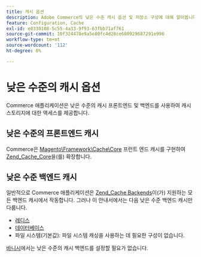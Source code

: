 ```yaml
---
title: 캐시 옵션
description: Adobe Commerce의 낮은 수준 캐시 옵션 및 저장소 구성에 대해 알아봅니다. Redis 및 데이터베이스에 대한 프런트 엔드, 백엔드 및 스토리지 설정을 살펴봅니다.
feature: Configuration, Cache
exl-id: e0330108-5c55-4a33-9f93-63fbb71af761
source-git-commit: 10f324478e9a5e80fc4d28ce680929687291e990
workflow-type: tm+mt
source-wordcount: '112'
ht-degree: 0%

---
```


# 낮은 수준의 캐시 옵션

Commerce 애플리케이션은 낮은 수준의 캐시 프론트엔드 및 백엔드를 사용하여 캐시 스토리지에 대한 액세스를 제공합니다.

## 낮은 수준의 프론트엔드 캐시

Commerce은 [Magento\Framework\Cache\Core](https://framework.zend.com/manual/1.12/en/zend.cache.frontends.html) 프런트 엔드 캐시를 구현하여 [Zend_Cache_Core](https://github.com/magento/magento2/blob/2.4/lib/internal/Magento/Framework/Cache/Core.php)을(를) 확장합니다.

## 낮은 수준 백엔드 캐시

일반적으로 Commerce 애플리케이션은 [Zend_Cache Backends](https://framework.zend.com/manual/1.12/en/zend.cache.backends.html)이(가) 지원하는 모든 백엔드 캐시에서 작동합니다. 그러나 이 안내서에서는 다음 낮은 수준 백엔드 캐시만 다룹니다.

- [레디스](config-redis.md)
- [데이터베이스](https://developer.adobe.com/commerce/php/development/cache/partial/database-caching/)
- 파일 시스템(기본값): 파일 시스템 캐싱을 사용하는 데 필요한 구성이 없습니다.

[바니시](config-varnish.md)에서는 낮은 수준의 캐시 백엔드를 설정할 필요가 없습니다.
